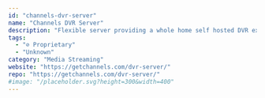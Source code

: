 ```yaml
---
id: "channels-dvr-server"
name: "Channels DVR Server"
description: "Flexible server providing a whole home self hosted DVR experience for [Channels](https://getchannels.com)."
tags:
  - "⊘ Proprietary"
  - "Unknown"
category: "Media Streaming"
website: "https://getchannels.com/dvr-server/"
repo: "https://getchannels.com/dvr-server/"
#image: "/placeholder.svg?height=300&width=400"
---
```


